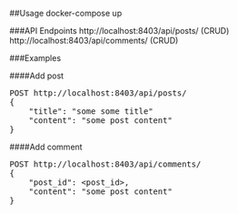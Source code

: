 ##Usage
docker-compose up

###API Endpoints
http://localhost:8403/api/posts/ (CRUD)
http://localhost:8403/api/comments/ (CRUD)

###Examples

####Add post
<pre>
POST http://localhost:8403/api/posts/ 
{
    "title": "some some title"
    "content": "some post content"
}
</pre>

####Add comment
<pre>
POST http://localhost:8403/api/comments/ 
{
    "post_id": &lt;post_id&gt;,
    "content": "some post content"
}
</pre>
